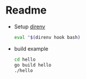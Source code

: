 # Readme

* Setup [direnv](https://direnv.net/)

    ```bash
    eval "$(direnv hook bash)
    ```

* build example

    ```bash
    cd hello
    go build hello
    ./hello
    ```